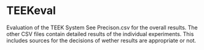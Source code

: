 # TEEKeval
Evaluation of the TEEK System
See Precison.csv for the overall results.
The other CSV files contain detailed results of the individual experiments. This includes sources for the decisions of wether results are appropriate or not.
